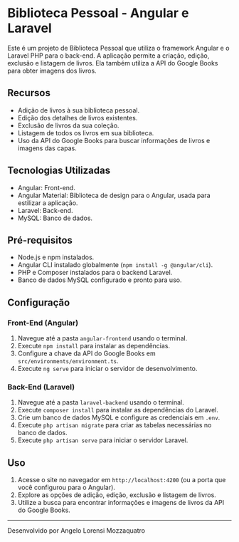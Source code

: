# Biblioteca Pessoal - Angular e Laravel

Este é um projeto de Biblioteca Pessoal que utiliza o framework Angular e o Laravel PHP para o back-end. A aplicação permite a criação, edição, exclusão e listagem de livros. Ela também utiliza a API do Google Books para obter imagens dos livros.

## Recursos

- Adição de livros à sua biblioteca pessoal.
- Edição dos detalhes de livros existentes.
- Exclusão de livros da sua coleção.
- Listagem de todos os livros em sua biblioteca.
- Uso da API do Google Books para buscar informações de livros e imagens das capas.

## Tecnologias Utilizadas

- Angular: Front-end.
- Angular Material: Biblioteca de design para o Angular, usada para estilizar a aplicação.
- Laravel: Back-end.
- MySQL: Banco de dados.

## Pré-requisitos

- Node.js e npm instalados.
- Angular CLI instalado globalmente (`npm install -g @angular/cli`).
- PHP e Composer instalados para o backend Laravel.
- Banco de dados MySQL configurado e pronto para uso.

## Configuração

### Front-End (Angular)

1. Navegue até a pasta `angular-frontend` usando o terminal.
2. Execute `npm install` para instalar as dependências.
3. Configure a chave da API do Google Books em `src/environments/environment.ts`.
4. Execute `ng serve` para iniciar o servidor de desenvolvimento.

### Back-End (Laravel)

1. Navegue até a pasta `laravel-backend` usando o terminal.
2. Execute `composer install` para instalar as dependências do Laravel.
3. Crie um banco de dados MySQL e configure as credenciais em `.env`.
4. Execute `php artisan migrate` para criar as tabelas necessárias no banco de dados.
5. Execute `php artisan serve` para iniciar o servidor Laravel.

## Uso

1. Acesse o site no navegador em `http://localhost:4200` (ou a porta que você configurou para o Angular).
2. Explore as opções de adição, edição, exclusão e listagem de livros.
3. Utilize a busca para encontrar informações e imagens de livros da API do Google Books.

---

Desenvolvido por Angelo Lorensi Mozzaquatro 
